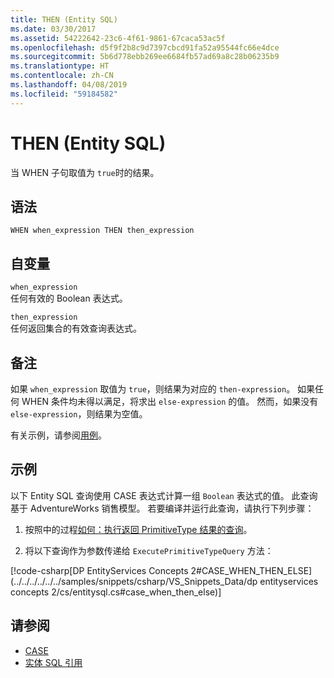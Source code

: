 ```yaml
---
title: THEN (Entity SQL)
ms.date: 03/30/2017
ms.assetid: 54222642-23c6-4f61-9861-67caca53ac5f
ms.openlocfilehash: d5f9f2b8c9d7397cbcd91fa52a95544fc66e4dce
ms.sourcegitcommit: 5b6d778ebb269ee6684fb57ad69a8c28b06235b9
ms.translationtype: HT
ms.contentlocale: zh-CN
ms.lasthandoff: 04/08/2019
ms.locfileid: "59184582"
---
```

# <a name="then-entity-sql"></a>THEN (Entity SQL)
当 WHEN 子句取值为 `true`时的结果。  
  
## <a name="syntax"></a>语法  
  
```  
WHEN when_expression THEN then_expression  
```  
  
## <a name="arguments"></a>自变量  
 `when_expression`  
 任何有效的 Boolean 表达式。  
  
 `then_expression`  
 任何返回集合的有效查询表达式。  
  
## <a name="remarks"></a>备注  
 如果 `when_expression` 取值为 `true`，则结果为对应的 `then-expression`。 如果任何 WHEN 条件均未得以满足，将求出 `else-expression` 的值。 然而，如果没有 `else-expression`，则结果为空值。  
  
 有关示例，请参阅[用例](../../../../../../docs/framework/data/adonet/ef/language-reference/case-entity-sql.md)。  
  
## <a name="example"></a>示例  
 以下 Entity SQL 查询使用 CASE 表达式计算一组 `Boolean` 表达式的值。 此查询基于 AdventureWorks 销售模型。 若要编译并运行此查询，请执行下列步骤：  
  
1.  按照中的过程[如何：执行返回 PrimitiveType 结果的查询](../../../../../../docs/framework/data/adonet/ef/how-to-execute-a-query-that-returns-primitivetype-results.md)。  
  
2.  将以下查询作为参数传递给 `ExecutePrimitiveTypeQuery` 方法：  
  
 [!code-csharp[DP EntityServices Concepts 2#CASE_WHEN_THEN_ELSE](../../../../../../samples/snippets/csharp/VS_Snippets_Data/dp entityservices concepts 2/cs/entitysql.cs#case_when_then_else)]  
  
## <a name="see-also"></a>请参阅

- [CASE](../../../../../../docs/framework/data/adonet/ef/language-reference/case-entity-sql.md)
- [实体 SQL 引用](../../../../../../docs/framework/data/adonet/ef/language-reference/entity-sql-reference.md)
